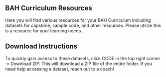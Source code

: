 ## BAH Curriculum Resources

Here you will find various resources for your BAH Curriculum including datasets for capstone, sample code, and other resources. Please utilize this is a resource for your learning needs. 

## Download Instructions

To quickly gain access to these datasets, click CODE in the top right corner -> Download ZIP. This will download a ZIP file of the entire folder. If you need help accessing a dataset, reach out to a coach!
